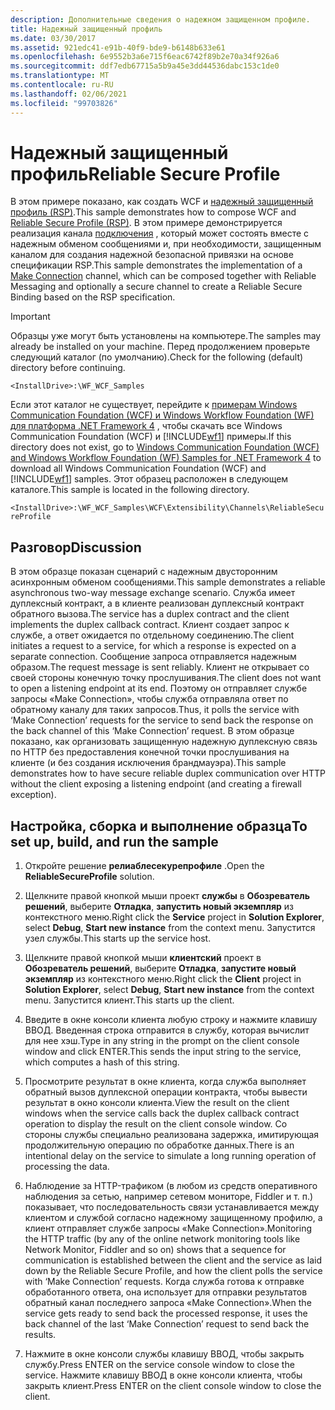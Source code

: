 ```yaml
---
description: Дополнительные сведения о надежном защищенном профиле.
title: Надежный защищенный профиль
ms.date: 03/30/2017
ms.assetid: 921edc41-e91b-40f9-bde9-b6148b633e61
ms.openlocfilehash: 6e9552b3a6e715f6eac6742f89b2e70a34f926a6
ms.sourcegitcommit: ddf7edb67715a5b9a45e3dd44536dabc153c1de0
ms.translationtype: MT
ms.contentlocale: ru-RU
ms.lasthandoff: 02/06/2021
ms.locfileid: "99703826"
---
```

# <a name="reliable-secure-profile"></a><span data-ttu-id="361d2-103">Надежный защищенный профиль</span><span class="sxs-lookup"><span data-stu-id="361d2-103">Reliable Secure Profile</span></span>

<span data-ttu-id="361d2-104">В этом примере показано, как создать WCF и [надежный защищенный профиль (RSP)](http://www.ws-i.org/Profiles/ReliableSecureProfile-1.0.html).</span><span class="sxs-lookup"><span data-stu-id="361d2-104">This sample demonstrates how to compose WCF and [Reliable Secure Profile (RSP)](http://www.ws-i.org/Profiles/ReliableSecureProfile-1.0.html).</span></span> <span data-ttu-id="361d2-105">В этом примере демонстрируется реализация канала [подключения](http://docs.oasis-open.org/ws-rx/wsmc/200702/wsmc-1.0-spec-cs-01.pdf) , который может состоять вместе с надежным обменом сообщениями и, при необходимости, защищенным каналом для создания надежной безопасной привязки на основе спецификации RSP.</span><span class="sxs-lookup"><span data-stu-id="361d2-105">This sample demonstrates the implementation of a [Make Connection](http://docs.oasis-open.org/ws-rx/wsmc/200702/wsmc-1.0-spec-cs-01.pdf) channel, which can be composed together with Reliable Messaging and optionally a secure channel to create a Reliable Secure Binding based on the RSP specification.</span></span>  
  
> [!IMPORTANT]
> <span data-ttu-id="361d2-106">Образцы уже могут быть установлены на компьютере.</span><span class="sxs-lookup"><span data-stu-id="361d2-106">The samples may already be installed on your machine.</span></span> <span data-ttu-id="361d2-107">Перед продолжением проверьте следующий каталог (по умолчанию).</span><span class="sxs-lookup"><span data-stu-id="361d2-107">Check for the following (default) directory before continuing.</span></span>  
>
> `<InstallDrive>:\WF_WCF_Samples`  
>
> <span data-ttu-id="361d2-108">Если этот каталог не существует, перейдите к [примерам Windows Communication Foundation (WCF) и Windows Workflow Foundation (WF) для платформа .NET Framework 4](https://www.microsoft.com/download/details.aspx?id=21459) , чтобы скачать все Windows Communication Foundation (WCF) и [!INCLUDE[wf1](../../../../includes/wf1-md.md)] примеры.</span><span class="sxs-lookup"><span data-stu-id="361d2-108">If this directory does not exist, go to [Windows Communication Foundation (WCF) and Windows Workflow Foundation (WF) Samples for .NET Framework 4](https://www.microsoft.com/download/details.aspx?id=21459) to download all Windows Communication Foundation (WCF) and [!INCLUDE[wf1](../../../../includes/wf1-md.md)] samples.</span></span> <span data-ttu-id="361d2-109">Этот образец расположен в следующем каталоге.</span><span class="sxs-lookup"><span data-stu-id="361d2-109">This sample is located in the following directory.</span></span>  
>
> `<InstallDrive>:\WF_WCF_Samples\WCF\Extensibility\Channels\ReliableSecureProfile`  
  
## <a name="discussion"></a><span data-ttu-id="361d2-110">Разговор</span><span class="sxs-lookup"><span data-stu-id="361d2-110">Discussion</span></span>  

 <span data-ttu-id="361d2-111">В этом образце показан сценарий с надежным двусторонним асинхронным обменом сообщениями.</span><span class="sxs-lookup"><span data-stu-id="361d2-111">This sample demonstrates a reliable asynchronous two-way message exchange scenario.</span></span> <span data-ttu-id="361d2-112">Служба имеет дуплексный контракт, а в клиенте реализован дуплексный контракт обратного вызова.</span><span class="sxs-lookup"><span data-stu-id="361d2-112">The service has a duplex contract and the client implements the duplex callback contract.</span></span> <span data-ttu-id="361d2-113">Клиент создает запрос к службе, а ответ ожидается по отдельному соединению.</span><span class="sxs-lookup"><span data-stu-id="361d2-113">The client initiates a request to a service, for which a response is expected on a separate connection.</span></span> <span data-ttu-id="361d2-114">Сообщение запроса отправляется надежным образом.</span><span class="sxs-lookup"><span data-stu-id="361d2-114">The request message is sent reliably.</span></span> <span data-ttu-id="361d2-115">Клиент не открывает со своей стороны конечную точку прослушивания.</span><span class="sxs-lookup"><span data-stu-id="361d2-115">The client does not want to open a listening endpoint at its end.</span></span> <span data-ttu-id="361d2-116">Поэтому он отправляет службе запросы «Make Connection», чтобы служба отправляла ответ по обратному каналу для таких запросов.</span><span class="sxs-lookup"><span data-stu-id="361d2-116">Thus, it polls the service with ‘Make Connection’ requests for the service to send back the response on the back channel of this ‘Make Connection’ request.</span></span> <span data-ttu-id="361d2-117">В этом образце показано, как организовать защищенную надежную дуплексную связь по HTTP без предоставления конечной точки прослушивания на клиенте (и без создания исключения брандмауэра).</span><span class="sxs-lookup"><span data-stu-id="361d2-117">This sample demonstrates how to have secure reliable duplex communication over HTTP without the client exposing a listening endpoint (and creating a firewall exception).</span></span>  
  
## <a name="to-set-up-build-and-run-the-sample"></a><span data-ttu-id="361d2-118">Настройка, сборка и выполнение образца</span><span class="sxs-lookup"><span data-stu-id="361d2-118">To set up, build, and run the sample</span></span>  
  
1. <span data-ttu-id="361d2-119">Откройте решение **релиаблесекурепрофиле** .</span><span class="sxs-lookup"><span data-stu-id="361d2-119">Open the **ReliableSecureProfile** solution.</span></span>  
  
2. <span data-ttu-id="361d2-120">Щелкните правой кнопкой мыши проект **службы** в **Обозреватель решений**, выберите **Отладка**, **запустить новый экземпляр** из контекстного меню.</span><span class="sxs-lookup"><span data-stu-id="361d2-120">Right click the **Service** project in **Solution Explorer**, select **Debug**, **Start new instance** from the context menu.</span></span> <span data-ttu-id="361d2-121">Запустится узел службы.</span><span class="sxs-lookup"><span data-stu-id="361d2-121">This starts up the service host.</span></span>  
  
3. <span data-ttu-id="361d2-122">Щелкните правой кнопкой мыши **клиентский** проект в **Обозреватель решений**, выберите **Отладка**, **запустите новый экземпляр** из контекстного меню.</span><span class="sxs-lookup"><span data-stu-id="361d2-122">Right click the **Client** project in **Solution Explorer**, select **Debug**, **Start new instance** from the context menu.</span></span> <span data-ttu-id="361d2-123">Запустится клиент.</span><span class="sxs-lookup"><span data-stu-id="361d2-123">This starts up the client.</span></span>  
  
4. <span data-ttu-id="361d2-124">Введите в окне консоли клиента любую строку и нажмите клавишу ВВОД. Введенная строка отправится в службу, которая вычислит для нее хэш.</span><span class="sxs-lookup"><span data-stu-id="361d2-124">Type in any string in the prompt on the client console window and click ENTER.This sends the input string to the service, which computes a hash of this string.</span></span>  
  
5. <span data-ttu-id="361d2-125">Просмотрите результат в окне клиента, когда служба выполняет обратный вызов дуплексной операции контракта, чтобы вывести результат в окно консоли клиента.</span><span class="sxs-lookup"><span data-stu-id="361d2-125">View the result on the client windows when the service calls back the duplex callback contract operation to display the result on the client console window.</span></span> <span data-ttu-id="361d2-126">Со стороны службы специально реализована задержка, имитирующая продолжительную операцию по обработке данных.</span><span class="sxs-lookup"><span data-stu-id="361d2-126">There is an intentional delay on the service to simulate a long running operation of processing the data.</span></span>  
  
6. <span data-ttu-id="361d2-127">Наблюдение за HTTP-трафиком (в любом из средств оперативного наблюдения за сетью, например сетевом мониторе, Fiddler и т. п.) показывает, что последовательность связи устанавливается между клиентом и службой согласно надежному защищенному профилю, а клиент отправляет службе запросы «Make Connection».</span><span class="sxs-lookup"><span data-stu-id="361d2-127">Monitoring the HTTP traffic (by any of the online network monitoring tools like Network Monitor, Fiddler and so on) shows that a sequence for communication is established between the client and the service as laid down by the Reliable Secure Profile, and how the client polls the service with ‘Make Connection’ requests.</span></span> <span data-ttu-id="361d2-128">Когда служба готова к отправке обработанного ответа, она использует для отправки результатов обратный канал последнего запроса «Make Connection».</span><span class="sxs-lookup"><span data-stu-id="361d2-128">When the service gets ready to send back the processed response, it uses the back channel of the last ‘Make Connection’ request to send back the results.</span></span>  
  
7. <span data-ttu-id="361d2-129">Нажмите в окне консоли службы клавишу ВВОД, чтобы закрыть службу.</span><span class="sxs-lookup"><span data-stu-id="361d2-129">Press ENTER on the service console window to close the service.</span></span> <span data-ttu-id="361d2-130">Нажмите клавишу ВВОД в окне консоли клиента, чтобы закрыть клиент.</span><span class="sxs-lookup"><span data-stu-id="361d2-130">Press ENTER on the client console window to close the client.</span></span>
